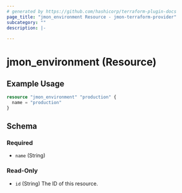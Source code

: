 ```yaml
---
# generated by https://github.com/hashicorp/terraform-plugin-docs
page_title: "jmon_environment Resource - jmon-terraform-provider"
subcategory: ""
description: |-
  
---
```


# jmon_environment (Resource)



## Example Usage

```terraform
resource "jmon_environment" "production" {
  name = "production"
}
```

<!-- schema generated by tfplugindocs -->
## Schema

### Required

- `name` (String)

### Read-Only

- `id` (String) The ID of this resource.
